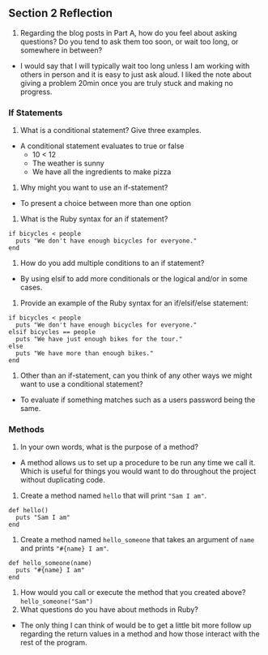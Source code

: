 ## Section 2 Reflection

1. Regarding the blog posts in Part A, how do you feel about asking questions? Do you tend to ask them too soon, or wait too long, or somewhere in between?
 - I would say that I will typically wait too long unless I am working with others in person and it is easy to just ask aloud. I liked the note about giving a problem 20min once you are truly stuck and making no progress.

### If Statements

1. What is a conditional statement? Give three examples.
 - A conditional statement evaluates to true or false
   - 10 < 12
   -  The weather is sunny
   - We have all the ingredients to make pizza

1. Why might you want to use an if-statement?
 - To present a choice between more than one option
1. What is the Ruby syntax for an if statement?
```
if bicycles < people
  puts "We don't have enough bicycles for everyone."
end
```
1. How do you add multiple conditions to an if statement?
 - By using elsif to add more conditionals or the logical and/or in some cases.
1. Provide an example of the Ruby syntax for an if/elsif/else statement:
```
if bicycles < people
  puts "We don't have enough bicycles for everyone."
elsif bicycles == people
  puts "We have just enough bikes for the tour."
else
  puts "We have more than enough bikes."
end
```
1. Other than an if-statement, can you think of any other ways we might want to use a conditional statement?
 - To evaluate if something matches such as a users password being the same.

### Methods

1. In your own words, what is the purpose of a method?
 - A method allows us to set up a procedure to be run any time we call it. Which is useful for things you would want to do throughout the project without duplicating code.
1. Create a method named `hello` that will print `"Sam I am"`.
```
def hello()
  puts "Sam I am"
end
```
1. Create a method named `hello_someone` that takes an argument of `name` and prints `"#{name} I am"`.
```
def hello_someone(name)
  puts "#{name} I am"
end
```
1. How would you call or execute the method that you created above?
  `hello_someone("Sam")`
1. What questions do you have about methods in Ruby?
  - The only thing I can think of would be to get a little bit more follow up regarding the return values in a method and how those interact with the rest of the program.
